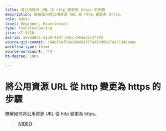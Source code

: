```yaml
---
title: 將公用資源 URL 從 http 變更為 https 的步驟
description: 瞭解如何將公用資源 URL 從 http 變更為 https。
role: Admin
level: Beginner, Experienced
type: Troubleshooting
jira: KT-8420
exl-id: a36ea881-2230-48df-b0cc-08ae3573f7f8
source-git-commit: c84867ef59a10448a377a959d0b67ae71343a4aa
workflow-type: tm+mt
source-wordcount: '44'
ht-degree: 100%

---
```


# 將公用資源 URL 從 http 變更為 https 的步驟

瞭解如何將公用資源 URL 從 http 變更為 https。

>[!VIDEO](https://video.tv.adobe.com/v/335973?quality=12&learn=on)
